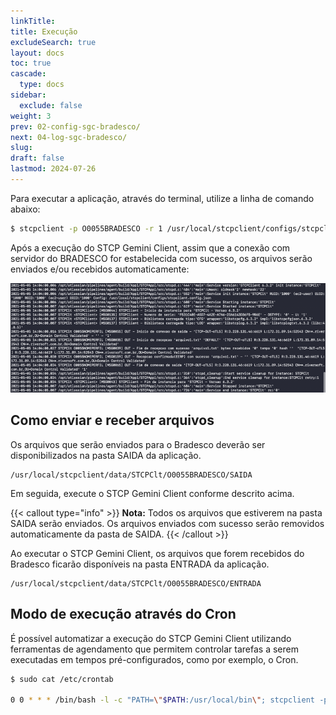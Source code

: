 ```yaml
---
linkTitle: 
title: Execução
excludeSearch: true
layout: docs
toc: true
cascade:
  type: docs
sidebar:
  exclude: false  
weight: 3
prev: 02-config-sgc-bradesco/
next: 04-log-sgc-bradesco/
slug: 
draft: false 
lastmod: 2024-07-26
---
```


Para executar a aplicação, através do terminal, utilize a linha de comando abaixo:

```bash
$ stcpclient -p O0055BRADESCO -r 1 /usr/local/stcpclient/configs/stcpclient.config.json
```

Após a execução do STCP Gemini Client, assim que a conexão com servidor do BRADESCO for estabelecida com sucesso, os arquivos serão enviados e/ou recebidos automaticamente:

![](image-01.png)

## Como enviar e receber arquivos

Os arquivos que serão enviados para o Bradesco deverão ser disponibilizados na pasta SAIDA da aplicação.

```
/usr/local/stcpclient/data/STCPClt/O0055BRADESCO/SAIDA
```

Em seguida, execute o STCP Gemini Client conforme descrito acima.

{{< callout type="info" >}}
**Nota:** Todos os arquivos que estiverem na pasta SAIDA serão enviados. 
Os arquivos enviados com sucesso serão removidos automaticamente da pasta de SAIDA.
{{< /callout >}}

Ao executar o STCP Gemini Client, os arquivos que forem recebidos do Bradesco ficarão disponíveis na pasta ENTRADA da aplicação.

```
/usr/local/stcpclient/data/STCPClt/O0055BRADESCO/ENTRADA
```

## Modo de execução através do Cron

É possível automatizar a execução do STCP Gemini Client utilizando ferramentas de agendamento que permitem controlar tarefas a serem executadas em tempos pré-configurados, como por exemplo, o Cron. 

```bash
$ sudo cat /etc/crontab

0 0 * * * /bin/bash -l -c "PATH=\"$PATH:/usr/local/bin\"; stcpclient -p O0055BRADESCO -r 1 /usr/local/stcpclient/configs/stcpclient.config.json"
```




